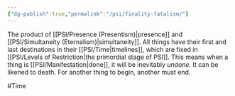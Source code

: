 ```yaml
---
{"dg-publish":true,"permalink":"/psi/finality-fatalism/"}
---
```


The product of [[PSI/Presence (Presentism)\|presence]] and [[PSI/Simultaneity (Eternalism)\|simultaneity]]. All things have their first and last destinations in their [[PSI/Time\|timelines]], which are fixed in [[PSI/Levels of Restriction\|the primordial stage of PSI]]. This means when a thing is [[PSI/Manifestation\|done]], it will be inevitably *undone.* It can be likened to death. For another thing to begin, another must end.

#Time 
